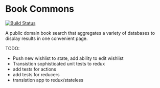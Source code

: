 # Book Commons
[![Build Status](https://travis-ci.org/mattpeebles/book-commons-client.svg?branch=master)](https://travis-ci.org/mattpeebles/book-commons-client)

A public domain book search that aggregates a variety of databases to display results in one convenient page.


TODO: 

- Push new wishlist to state, add ability to edit wishlist
- Transistion sophisticated unit tests to redux
- add tests for actions
- add tests for reducers
- transistion app to redux/stateless